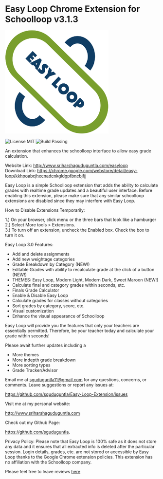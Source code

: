 Easy Loop Chrome Extension for Schoolloop
v3.1.3
================================
<img src="https://github.com/sguduguntla/Easy-Loop-Extension/blob/master/images/easyloop-logo.png" width=340 height=340>

![License MIT](https://img.shields.io/badge/license-MIT-blue.svg)
![Build Passing](https://img.shields.io/badge/build-passing-brightgreen.svg)

An extension that enhances the schoolloop interface to allow easy grade calculation.

Website Link: http://www.sriharshaguduguntla.com/easyloop  
Download Link: https://chrome.google.com/webstore/detail/easy-loop/kkhpoabcjhecnadcnkgldgpfbncbjfjj

Easy Loop is a simple Schoolloop extension that adds the ability to calculate grades with realtime grade updates and a beautiful user interface. Before enabling this extension, please make sure that any similar schoolloop extensions are disabled since they may interfere with Easy Loop. 

How to Disable Extensions Temporarily: 

1.) On your browser, click menu or the three bars that look like a hamburger  
2.) Select More tools > Extensions.  
3.) To turn off an extension, uncheck the Enabled box. Check the box to turn it on.  

Easy Loop 3.0 Features:  

 - Add and delete assignments
 - Add new weightage categories
 - Grade Breakdown by Category (NEW!)
 - Editable Grades with ability to recalculate grade at the click of a button (NEW!)
 - THEMES: Easy Loop, Modern Light, Modern Dark, Sweet Maroon (NEW!)
 - Calculate final and category grades within seconds, etc.
 - Finals Grade Calculator
 - Enable & Disable Easy Loop
 - Calculate grades for classes without categories
 - Sort grades by category, score, etc.
 - Visual customization
 - Enhance the visual appearance of Schoolloop 

Easy Loop will provide you the features that only your teachers are essentially permitted. Therefore, be your teacher today and calculate your grade within seconds! 

Please await further updates including a

 - More themes 
 - More indepth grade breakdown
 - More sorting types
 - Grade Tracker/Advisor

Email me at sguduguntla11@gmail.com for any questions, concerns, or comments. Leave suggestions or report any issues at:

https://github.com/sguduguntla/Easy-Loop-Extension/issues 

Visit me at my personal website: 

http://www.sriharshaguduguntla.com

Check out my Github Page: 

https://github.com/sguduguntla. 

Privacy Policy: Please note that Easy Loop is 100% safe as it does not store any data and it ensures that all extracted info is deleted after the particular session. Login details, grades, etc. are not stored or accessible by Easy Loop thanks to the Google Chrome extension policies. This extension has no affiliation with the Schoolloop company. 

Please feel free to leave reviews [here](https://chrome.google.com/webstore/detail/easy-loop/kkhpoabcjhecnadcnkgldgpfbncbjfjj/reviews)

